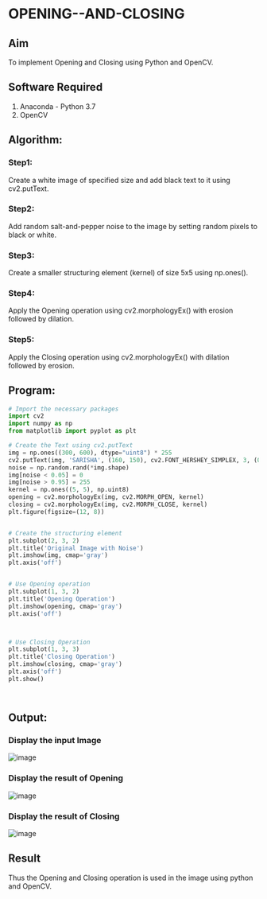 # OPENING--AND-CLOSING
## Aim
To implement Opening and Closing using Python and OpenCV.

## Software Required
1. Anaconda - Python 3.7
2. OpenCV
## Algorithm:
### Step1:
Create a white image of specified size and add black text to it using cv2.putText.

### Step2:
Add random salt-and-pepper noise to the image by setting random pixels to black or white.

### Step3:
Create a smaller structuring element (kernel) of size 5x5 using np.ones().

### Step4:
Apply the Opening operation using cv2.morphologyEx() with erosion followed by dilation.

### Step5:
Apply the Closing operation using cv2.morphologyEx() with dilation followed by erosion.

 
## Program:

``` Python
# Import the necessary packages
import cv2
import numpy as np
from matplotlib import pyplot as plt

# Create the Text using cv2.putText
img = np.ones((300, 600), dtype="uint8") * 255  
cv2.putText(img, 'SARISHA', (160, 150), cv2.FONT_HERSHEY_SIMPLEX, 3, (0, 0, 0), 5)  
noise = np.random.rand(*img.shape)
img[noise < 0.05] = 0  
img[noise > 0.95] = 255  
kernel = np.ones((5, 5), np.uint8)  
opening = cv2.morphologyEx(img, cv2.MORPH_OPEN, kernel)
closing = cv2.morphologyEx(img, cv2.MORPH_CLOSE, kernel)
plt.figure(figsize=(12, 8))


# Create the structuring element
plt.subplot(2, 3, 2)
plt.title('Original Image with Noise')
plt.imshow(img, cmap='gray')
plt.axis('off')


# Use Opening operation
plt.subplot(1, 3, 2)
plt.title('Opening Operation')
plt.imshow(opening, cmap='gray')
plt.axis('off')



# Use Closing Operation
plt.subplot(1, 3, 3)
plt.title('Closing Operation')
plt.imshow(closing, cmap='gray')
plt.axis('off')
plt.show()




```
## Output:

### Display the input Image
![image](https://github.com/user-attachments/assets/fa63574f-5f9a-45c3-84cf-865f6e364b71)


### Display the result of Opening
![image](https://github.com/user-attachments/assets/983d9c4a-1756-4ce0-abd1-40f8fe640b4a)


### Display the result of Closing
![image](https://github.com/user-attachments/assets/8524f80d-5f7e-45e5-bfd7-307ab9ee5c56)


## Result
Thus the Opening and Closing operation is used in the image using python and OpenCV.
